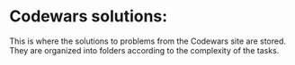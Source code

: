 # Codewars solutions:
This is where the solutions to problems from the Codewars site are stored. 
They are organized into folders according to the complexity of the tasks.
